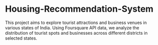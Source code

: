 # Housing-Recommendation-System
This project aims to explore tourist attractions and business venues in various states of India. Using Foursquare API data, we analyze the distribution of tourist spots and businesses across different districts in selected states.
